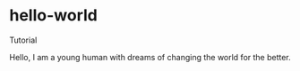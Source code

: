 # hello-world
Tutorial

Hello, I am a young human with dreams of changing the world for the better.
